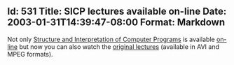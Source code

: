 Id: 531
Title: SICP lectures available on-line
Date: 2003-01-31T14:39:47-08:00
Format: Markdown
--------------
Not only [Structure and Interpretation of Computer
Programs](http://www.amazon.com/exec/obidos/tg/detail/-/0262011530/) is
available
[on-line](http://mitpress.mit.edu/sicp/full-text/book/book.html) but now
you can also watch the [original
lectures](http://www.swiss.ai.mit.edu/classes/6.001/abelson-sussman-lectures/)
(available in AVI and MPEG formats).
